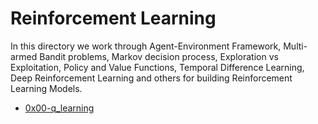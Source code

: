 # Reinforcement Learning
In this directory we work through Agent-Environment Framework, Multi-armed Bandit problems, Markov decision process, Exploration vs Exploitation, Policy and Value Functions, Temporal Difference Learning, Deep Reinforcement Learning and others for building Reinforcement Learning Models.
- [0x00-q_learning](0x00-q_learning)
